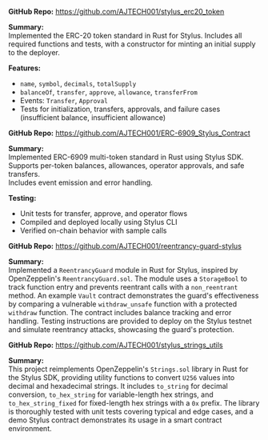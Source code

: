 
**GitHub Repo:** https://github.com/AJTECH001/stylus_erc20_token

**Summary:**  
Implemented the ERC-20 token standard in Rust for Stylus. Includes all required functions and tests, with a constructor for minting an initial supply to the deployer.

**Features:**  
- `name`, `symbol`, `decimals`, `totalSupply`
- `balanceOf`, `transfer`, `approve`, `allowance`, `transferFrom`
- Events: `Transfer`, `Approval`
- Tests for initialization, transfers, approvals, and failure cases (insufficient balance, insufficient allowance)





**GitHub Repo:** https://github.com/AJTECH001/ERC-6909_Stylus_Contract

**Summary:**  
Implemented ERC-6909 multi-token standard in Rust using Stylus SDK.  
Supports per-token balances, allowances, operator approvals, and safe transfers.  
Includes event emission and error handling.

**Testing:**  
- Unit tests for transfer, approve, and operator flows  
- Compiled and deployed locally using Stylus CLI  
- Verified on-chain behavior with sample calls



**GitHub Repo:** https://github.com/AJTECH001/reentrancy-guard-stylus

**Summary:**  
Implemented a `ReentrancyGuard` module in Rust for Stylus, inspired by OpenZeppelin's `ReentrancyGuard.sol`. The module uses a `StorageBool` to track function entry and prevents reentrant calls with a `non_reentrant` method. An example `Vault` contract demonstrates the guard's effectiveness by comparing a vulnerable `withdraw_unsafe` function with a protected `withdraw` function. The contract includes balance tracking and error handling. Testing instructions are provided to deploy on the Stylus testnet and simulate reentrancy attacks, showcasing the guard's protection.



**GitHub Repo:** https://github.com/AJTECH001/stylus_strings_utils


**Summary:**  
This project reimplements OpenZeppelin's `Strings.sol` library in Rust for the Stylus SDK, providing utility functions to convert `U256` values into decimal and hexadecimal strings. It includes `to_string` for decimal conversion, `to_hex_string` for variable-length hex strings, and `to_hex_string_fixed` for fixed-length hex strings with a `0x` prefix. The library is thoroughly tested with unit tests covering typical and edge cases, and a demo Stylus contract demonstrates its usage in a smart contract environment.
